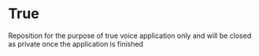 # True
Reposition for the purpose of true voice application only and will be closed as private once the application is finished
